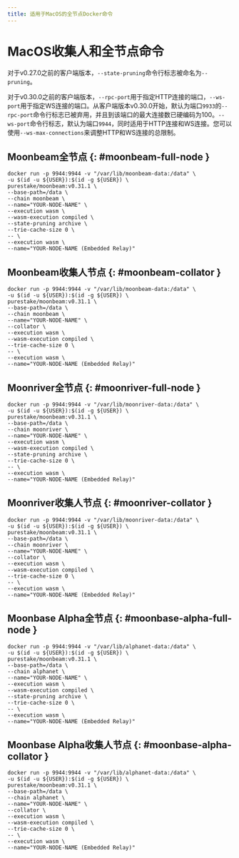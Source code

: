 ```yaml
---
title: 适用于MacOS的全节点Docker命令
---
```


# MacOS收集人和全节点命令

对于v0.27.0之前的客户端版本，`--state-pruning`命令行标志被命名为`--pruning`。

对于v0.30.0之前的客户端版本，`--rpc-port`用于指定HTTP连接的端口，`--ws-port`用于指定WS连接的端口。从客户端版本v0.30.0开始，默认为端口`9933`的`--rpc-port`命令行标志已被弃用，并且到该端口的最大连接数已硬编码为100。`--ws-port`命令行标志，默认为端口`9944`，同时适用于HTTP连接和WS连接。您可以使用`--ws-max-connections`来调整HTTP和WS连接的总限制。

## Moonbeam全节点 {: #moonbeam-full-node } 

```
docker run -p 9944:9944 -v "/var/lib/moonbeam-data:/data" \
-u $(id -u ${USER}):$(id -g ${USER}) \
purestake/moonbeam:v0.31.1 \
--base-path=/data \
--chain moonbeam \
--name="YOUR-NODE-NAME" \
--execution wasm \
--wasm-execution compiled \
--state-pruning archive \
--trie-cache-size 0 \
-- \
--execution wasm \
--name="YOUR-NODE-NAME (Embedded Relay)"
```

## Moonbeam收集人节点 {: #moonbeam-collator } 

```
docker run -p 9944:9944 -v "/var/lib/moonbeam-data:/data" \
-u $(id -u ${USER}):$(id -g ${USER}) \
purestake/moonbeam:v0.31.1 \
--base-path=/data \
--chain moonbeam \
--name="YOUR-NODE-NAME" \
--collator \
--execution wasm \
--wasm-execution compiled \
--trie-cache-size 0 \
-- \
--execution wasm \
--name="YOUR-NODE-NAME (Embedded Relay)"
```

## Moonriver全节点 {: #moonriver-full-node } 

```
docker run -p 9944:9944 -v "/var/lib/moonriver-data:/data" \
-u $(id -u ${USER}):$(id -g ${USER}) \
purestake/moonbeam:v0.31.1 \
--base-path=/data \
--chain moonriver \
--name="YOUR-NODE-NAME" \
--execution wasm \
--wasm-execution compiled \
--state-pruning archive \
--trie-cache-size 0 \
-- \
--execution wasm \
--name="YOUR-NODE-NAME (Embedded Relay)"
```

## Moonriver收集人节点 {: #moonriver-collator } 

```
docker run -p 9944:9944 -v "/var/lib/moonriver-data:/data" \
-u $(id -u ${USER}):$(id -g ${USER}) \
purestake/moonbeam:v0.31.1 \
--base-path=/data \
--chain moonriver \
--name="YOUR-NODE-NAME" \
--collator \
--execution wasm \
--wasm-execution compiled \
--trie-cache-size 0 \
-- \
--execution wasm \
--name="YOUR-NODE-NAME (Embedded Relay)"
```

## Moonbase Alpha全节点 {: #moonbase-alpha-full-node } 

```
docker run -p 9944:9944 -v "/var/lib/alphanet-data:/data" \
-u $(id -u ${USER}):$(id -g ${USER}) \
purestake/moonbeam:v0.31.1 \
--base-path=/data \
--chain alphanet \
--name="YOUR-NODE-NAME" \
--execution wasm \
--wasm-execution compiled \
--state-pruning archive \
--trie-cache-size 0 \
-- \
--execution wasm \
--name="YOUR-NODE-NAME (Embedded Relay)"
```

## Moonbase Alpha收集人节点 {: #moonbase-alpha-collator } 

```
docker run -p 9944:9944 -v "/var/lib/alphanet-data:/data" \
-u $(id -u ${USER}):$(id -g ${USER}) \
purestake/moonbeam:v0.31.1 \
--base-path=/data \
--chain alphanet \
--name="YOUR-NODE-NAME" \
--collator \
--execution wasm \
--wasm-execution compiled \
--trie-cache-size 0 \
-- \
--execution wasm \
--name="YOUR-NODE-NAME (Embedded Relay)"
```
